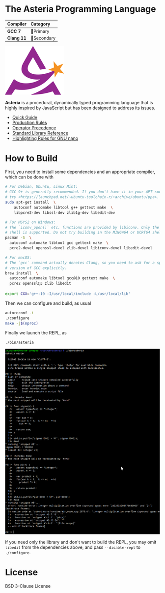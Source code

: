 # The Asteria Programming Language

|Compiler     |Category                   |
|:------------|:--------------------------|
|**GCC 7**    |:1st_place_medal:Primary   |
|**Clang 11** |:2nd_place_medal:Secondary |

![asteria](asteria.png)

**Asteria** is a procedural, dynamically typed programming language that is
highly inspired by JavaScript but has been designed to address its issues.

* [Quick Guide](doc/quick-guide.md)
* [Production Rules](doc/grammar.txt)
* [Operator Precedence](doc/operator-precedence.txt)
* [Standard Library Reference](doc/standard-library.md)
* [Highlighting Rules for GNU nano](doc/asteria.nanorc)

# How to Build

First, you need to install some dependencies and an appropriate compiler,
which can be done with

```sh
# For Debian, Ubuntu, Linux Mint:
# GCC 9+ is generally recommended. If you don't have it in your APT sources,
# try <https://launchpad.net/~ubuntu-toolchain-r/+archive/ubuntu/ppa>.
sudo apt-get install  \
    autoconf automake libtool g++ gettext make  \
    libpcre2-dev libssl-dev zlib1g-dev libedit-dev
```
```sh
# For MSYS2 on Windows:
# The `iconv_open()` etc. functions are provided by libiconv. Only the MSYS
# shell is supported. Do not try building in the MINGW64 or UCRT64 shell.
pacman -S  \
  autoconf automake libtool gcc gettext make  \
  pcre2-devel openssl-devel zlib-devel libiconv-devel libedit-devel
```
```sh
# For macOS:
# The `gcc` command actually denotes Clang, so you need to ask for a specific
# version of GCC explicitly.
brew install  \
  autoconf automake libtool gcc@10 gettext make  \
  pcre2 openssl@3 zlib libedit

export CXX='g++-10 -I/usr/local/include -L/usr/local/lib'
```

Then we can configure and build, as usual

```sh
autoreconf -i
./configure
make -j$(nproc)
```

Finally we launch the REPL, as

```sh
./bin/asteria
```

![README](README.png)

If you need only the library and don't want to build the REPL, you may omit
`libedit` from the dependencies above, and pass `--disable-repl` to
`./configure`.

# License

BSD 3-Clause License
